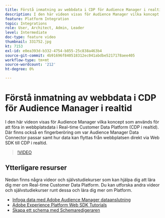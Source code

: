 ```yaml
---
title: Förstå inmatning av webbdata i CDP för Audience Manager i realtid
description: I den här videon visas för Audience Manager vilka koncept som används för att föra in webbplatsdata i Real-time Customer Data Platform (CDP i realtid). Där finns också en fingerberöring om var Audience Manager Data Connector passar samt hur data kan flyttas från webbplatsen direkt via Web SDK till CDP i realtid.
feature: Platform Integration
topic: Integrations
role: User, Architect, Admin, Leader
level: Intermediate
doc-type: feature video
thumbnail: 331752.jpg
kt: 7153
exl-id: e0ea393d-b332-4754-b855-25c838a463b4
source-git-commit: 4b91696f840518312ec041abdbe5217178aee405
workflow-type: tm+mt
source-wordcount: '212'
ht-degree: 0%

---
```


# Förstå inmatning av webbdata i CDP för Audience Manager i realtid

I den här videon visas för Audience Manager vilka koncept som används för att föra in webbplatsdata i Real-time Customer Data Platform (CDP i realtid). Där finns också en fingerberöring om var Audience Manager Data Connector passar samt hur data kan flyttas från webbplatsen direkt via Web SDK till CDP i realtid.

>[!VIDEO](https://video.tv.adobe.com/v/331752/?quality=12&learn=on)

## Ytterligare resurser

Nedan finns några videor och självstudiekurser som kan hjälpa dig att lära dig mer om Real-time Customer Data Platform. Du kan utforska andra videor och självstudiekurser runt dessa och lära dig mer om Platform.

* [Infoga data med Adobe Audience Manager dataanslutning](https://experienceleague.adobe.com/docs/platform-learn/tutorials/sources/ingest-data-from-aam.html?lang=en#sources)
* [Adobe Experience Platform Web SDK Tutorials](https://experienceleague.adobe.com/docs/web-sdk-learn/tutorials/overview.html?lang=en)
* [Skapa ett schema med Schemaredigeraren](https://experienceleague.adobe.com/docs/experience-platform/xdm/tutorials/create-schema-ui.html?lang=en#getting-started)
